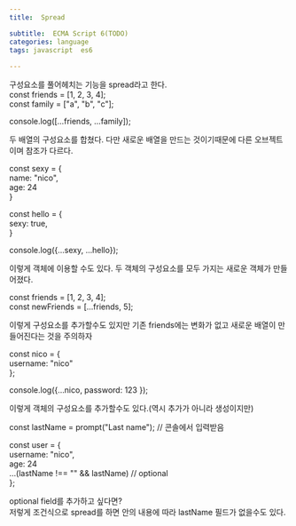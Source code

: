 ```yaml
---
title:  Spread

subtitle:  ECMA Script 6(TODO)
categories: language 
tags: javascript  es6
 
---
```


  
  
   
구성요소를 풀어헤치는 기능을 spread라고 한다.  
const friends = [1, 2, 3, 4];  
const family = ["a", "b", "c"];  
  
console.log([…friends, …family]);  
  
  
두 배열의 구성요소를 합쳤다. 다만 새로운 배열을 만드는 것이기때문에 다른 오브젝트이며 참조가 다르다.  
  
const sexy = {  
  name: "nico",  
  age: 24  
}  
  
const hello = {  
  sexy: true,  
}  
  
console.log({…sexy, …hello});  
  
이렇게 객체에 이용할 수도 있다. 두 객체의 구성요소를 모두 가지는 새로운 객체가 만들어졌다.  
  
const friends = [1, 2, 3, 4];  
const newFriends = […friends, 5];  
  
이렇게 구성요소를 추가할수도 있지만 기존 friends에는 변화가 없고 새로운 배열이 만들어진다는 것을 주의하자  
  
const nico = {  
  username: "nico"  
};  
  
console.log({…nico, password: 123 });  
  
이렇게 객체의 구성요소를 추가할수도 있다.(역시 추가가 아니라 생성이지만)  
  
const lastName = prompt("Last name");  // 콘솔에서 입력받음  
  
const user = {  
  username: "nico",  
  age: 24  
  …(lastName !== "" && lastName)    // optional  
};  
  
optional field를 추가하고 싶다면?  
저렇게 조건식으로 spread를 하면 안의 내용에 따라 lastName 필드가 없을수도 있다.  
   
